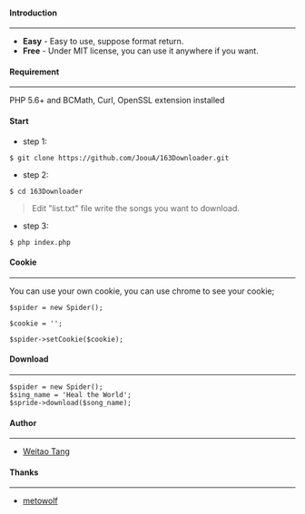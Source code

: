 #### Introduction

---
- **Easy** - Easy to use, suppose format return.
- **Free** - Under MIT license, you can use it anywhere if you want.

#### Requirement

---
PHP 5.6+ and BCMath, Curl, OpenSSL extension installed

#### Start

- step 1:
```
$ git clone https://github.com/JoouA/163Downloader.git
```
- step 2:
```
$ cd 163Downloader
```
> Edit "list.txt" file  write the songs you want to download.


- step 3:
```
$ php index.php
```

#### Cookie

---

You can use your own cookie, you can use chrome to see your cookie;

```
$spider = new Spider();

$cookie = '';

$spider->setCookie($cookie);
```

#### Download

---

```
$spider = new Spider();
$sing_name = 'Heal the World';
$spride->download($song_name);
```

#### Author

---
- [Weitao Tang](https://github.com/JoouA)

#### Thanks

---
- [metowolf](https://github.com/metowolf/Meting)






